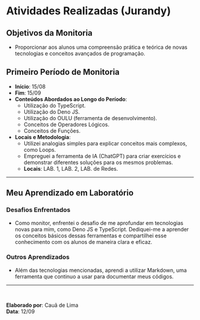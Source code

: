 # Atividades Realizadas (Jurandy)

## Objetivos da Monitoria
- Proporcionar aos alunos uma compreensão prática e teórica de novas tecnologias e conceitos avançados de programação.

## Primeiro Período de Monitoria
- **Início**: 15/08
- **Fim**: 15/09
- **Conteúdos Abordados ao Longo do Período**:
  - Utilização do TypeScript.
  - Utilização do Deno JS.
  - Utilização do OULU (ferramenta de desenvolvimento).
  - Conceitos de Operadores Lógicos.
  - Conceitos de Funções.
- **Locais e Metodologia**:
  - Utilizei analogias simples para explicar conceitos mais complexos, como Loops.
  - Empreguei a ferramenta de IA (ChatGPT) para criar exercícios e demonstrar diferentes soluções para os mesmos problemas.
  - **Locais**: LAB. 1, LAB. 2, LAB. de Redes.

---

## Meu Aprendizado em Laboratório

### Desafios Enfrentados
- Como monitor, enfrentei o desafio de me aprofundar em tecnologias novas para mim, como Deno JS e TypeScript. Dediquei-me a aprender os conceitos básicos dessas ferramentas e compartilhei esse conhecimento com os alunos de maneira clara e eficaz.

### Outros Aprendizados
- Além das tecnologias mencionadas, aprendi a utilizar Markdown, uma ferramenta que continuo a usar para documentar meus códigos.

---

<br>

**Elaborado por**: Cauã de Lima  
**Data**: 12/09